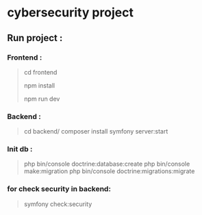 # cybersecurity project

## Run project :

### Frontend :

> cd frontend
> 
> npm install
> 
> npm run dev

### Backend :

> cd backend/
> composer install
> symfony server:start

### Init db :

> php bin/console doctrine:database:create
> php bin/console make:migration
> php bin/console doctrine:migrations:migrate


### for check security in backend:

> symfony check:security

